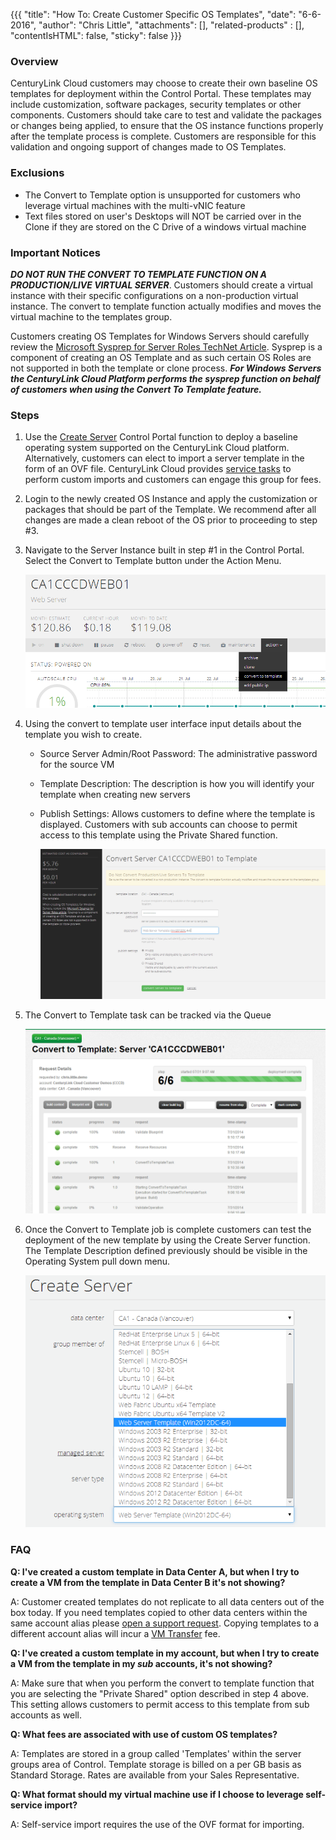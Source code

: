 {{{
  "title": "How To:  Create Customer Specific OS Templates",
  "date": "6-6-2016",
  "author": "Chris Little",
  "attachments": [],
  "related-products" : [],
  "contentIsHTML": false,
  "sticky": false
}}}

### Overview

CenturyLink Cloud customers may choose to create their own baseline OS templates for deployment within the Control Portal. These templates may include customization, software packages, security templates or other components. Customers should take care to test and validate the packages or changes being applied, to ensure that the OS instance functions properly after the template process is complete. Customers are responsible for this validation and ongoing support of changes made to OS Templates.

### Exclusions

* The Convert to Template option is unsupported for customers who leverage virtual machines with the multi-vNIC feature
* Text files stored on user's Desktops will NOT be carried over in the Clone if they are stored on the C Drive of a windows virtual machine

### Important Notices

**_DO NOT RUN THE CONVERT TO TEMPLATE FUNCTION ON A PRODUCTION/LIVE VIRTUAL SERVER_**. Customers should create a virtual instance with their specific configurations on a non-production virtual instance. The convert to template function actually modifies and moves the virtual machine to the templates group.

Customers creating OS Templates for Windows Servers should carefully review the [Microsoft Sysprep for Server Roles TechNet Article](//msdn.microsoft.com/en-us/windows/hardware/commercialize/manufacture/desktop/sysprep-support-for-server-roles). Sysprep is a component of creating an OS Template and as such certain OS Roles are not supported in both the template or clone process. **_For Windows Servers the CenturyLink Cloud Platform performs the sysprep function on behalf of customers when using the Convert To Template feature._**

### Steps

1. Use the [Create Server](../Servers/creating-a-new-enterprise-cloud-server.md) Control Portal function to deploy a baseline operating system supported on the CenturyLink Cloud platform. Alternatively, customers can elect to import a server template in the form of an OVF file. CenturyLink Cloud provides [service tasks](//www.ctl.io/products/support/service-tasks) to perform custom imports and customers can engage this group for fees.

2. Login to the newly created OS Instance and apply the customization or packages that should be part of the Template. We recommend after all changes are made a clean reboot of the OS prior to proceeding to step #3.

3. Navigate to the Server Instance built in step #1 in the Control Portal. Select the Convert to Template button under the Action Menu.

    ![Select Convert to Template](../images/how-to-create-customer-specific-os-templates-01.png)

4. Using the convert to template user interface input details about the template you wish to create.

    - Source Server Admin/Root Password:  The administrative password for the source VM
    - Template Description: The description is how you will identify your template when creating new servers
    - Publish Settings: Allows customers to define where the template is displayed. Customers with sub accounts can choose to permit access to this template using the Private Shared function.

      ![Convert to template UI](../images/how-to-create-customer-specific-os-templates-02.png)

5. The Convert to Template task can be tracked via the Queue

    ![Queue for Job](../images/how-to-create-customer-specific-os-templates-03.png)

6. Once the Convert to Template job is complete customers can test the deployment of the new template by using the Create Server function. The Template Description defined previously should be visible in the Operating System pull down menu.

    ![Deploy Template](../images/how-to-create-customer-specific-os-templates-04.png)

### FAQ

**Q: I've created a custom template in Data Center A, but when I try to create a VM from the template in Data Center B it's not showing?**

A: Customer created templates do not replicate to all data centers out of the box today. If you need templates copied to other data centers within the same account alias please [open a support request](../Support/how-do-i-report-a-support-issue.md).  Copying templates to a different account alias will incur a [VM Transfer](https://www.ctl.io/service-tasks/#vm-transfer) fee.

**Q: I've created a custom template in my account, but when I try to create a VM from the template in my _sub_ accounts, it's not showing?**

A: Make sure that when you perform the convert to template function that you are selecting the "Private Shared" option described in step 4 above. This setting allows customers to permit access to this template from sub accounts as well.

**Q: What fees are associated with use of custom OS templates?**

A: Templates are stored in a group called 'Templates' within the server groups area of Control. Template storage is billed on a per GB basis as Standard Storage. Rates are available from your Sales Representative.

**Q: What format should my virtual machine use if I choose to leverage  self-service import?**

A: Self-service import requires the use of the OVF format for importing.

